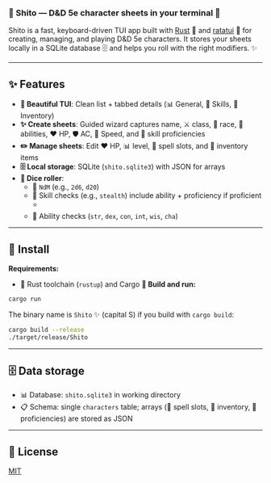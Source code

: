 ### 🧙 Shito — D&D 5e character sheets in your terminal 🎲
Shito is a fast, keyboard-driven TUI app built with [Rust](https://www.rust-lang.org/) 🦀 and [ratatui](https://github.com/ratatui-org/ratatui) 🐀 for creating, managing, and playing D&D 5e characters. It stores your sheets locally in a SQLite database 🗄️  and helps you roll with the right modifiers. ✨

---

## ✨ Features
- **🎨 Beautiful TUI**: Clean list + tabbed details (📊 General, 🎯 Skills, 🎒 Inventory)
- **✨ Create sheets**: Guided wizard captures name, ⚔️  class, 🧬 race, 💪 abilities, ❤️  HP, 🛡️  AC, 💨 Speed, and 🎯 skill proficiencies
- **✏️  Manage sheets**: Edit ❤️  HP, 📊 level, 🔮 spell slots, and 🎒 inventory items
- **🗄️  Local storage**: SQLite (`shito.sqlite3`) with JSON for arrays
- **🎲 Dice roller**:
  - 🎲 `NdM` (e.g., `2d6`, `d20`)
  - 🎯 Skill checks (e.g., `stealth`) include ability + proficiency if proficient ⭐
  - 💪 Ability checks (`str`, `dex`, `con`, `int`, `wis`, `cha`)

---

## 🚀 Install
**Requirements:**
- 🦀 Rust toolchain (`rustup`) and Cargo
**🔨 Build and run:**
```bash
cargo run
```
The binary name is `Shito` ✨ (capital S) if you build with `cargo build`:
```bash
cargo build --release
./target/release/Shito
```

---

## 🗄️  Data storage
- 📊 Database: `shito.sqlite3` in working directory
- 📋 Schema: single `characters` table; arrays (🔮 spell slots, 🎒 inventory, 🎯 proficiencies) are stored as JSON

---

## 📜 License
[MIT](https://github.com/aruturu24/shito/blob/main/LICENSE)
